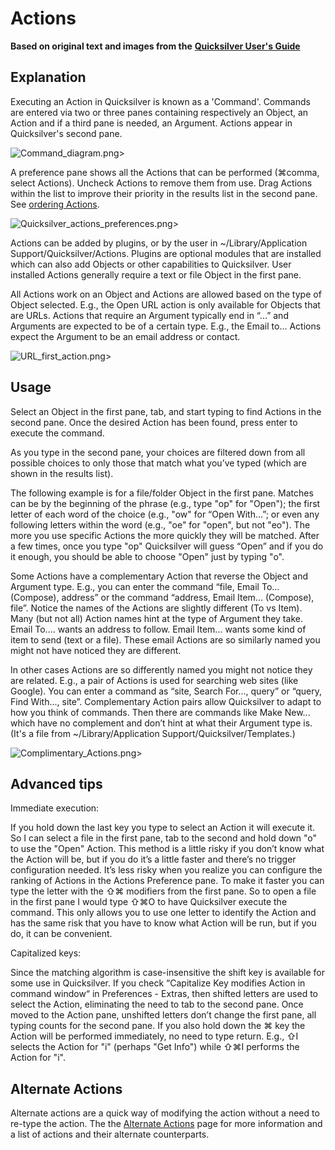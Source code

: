 # Actions

**Based on original text and images from the** [**Quicksilver User's Guide**](Quicksilver\_User's\_Guide/)

## Explanation

Executing an Action in Quicksilver is known as a 'Command'. Commands are entered via two or three panes containing respectively an Object, an Action and if a third pane is needed, an Argument. Actions appear in Quicksilver's second pane.

![Command\_diagram.png>](images/Command\_diagram.png)

A preference pane shows all the Actions that can be performed (⌘comma, select Actions). Uncheck Actions to remove them from use. Drag Actions within the list to improve their priority in the results list in the second pane. See [ordering Actions](https://docs.qsapp.com/documentation/ordering\_Actions).

![Quicksilver\_actions\_preferences.png>](images/Quicksilver\_actions\_preferences.png)

Actions can be added by plugins, or by the user in \~/Library/Application Support/Quicksilver/Actions. Plugins are optional modules that are installed which can also add Objects or other capabilities to Quicksilver. User installed Actions generally require a text or file Object in the first pane.

All Actions work on an Object and Actions are allowed based on the type of Object selected. E.g., the Open URL action is only available for Objects that are URLs. Actions that require an Argument typically end in “...” and Arguments are expected to be of a certain type. E.g., the Email to... Actions expect the Argument to be an email address or contact.

![URL\_first\_action.png>](images/URL\_first\_action.png)

## Usage

Select an Object in the first pane, tab, and start typing to find Actions in the second pane. Once the desired Action has been found, press enter to execute the command.

As you type in the second pane, your choices are filtered down from all possible choices to only those that match what you’ve typed (which are shown in the results list).

The following example is for a file/folder Object in the first pane. Matches can be by the beginning of the phrase (e.g., type "op" for "Open"); the first letter of each word of the choice (e.g., "ow" for “Open With…”; or even any following letters within the word (e.g., "oe" for "open", but not "eo"). The more you use specific Actions the more quickly they will be matched. After a few times, once you type "op" Quicksilver will guess “Open” and if you do it enough, you should be able to choose "Open" just by typing "o".

Some Actions have a complementary Action that reverse the Object and Argument type. E.g., you can enter the command “file, Email To...(Compose), address” or the command “address, Email Item... (Compose), file”. Notice the names of the Actions are slightly different (To vs Item). Many (but not all) Action names hint at the type of Argument they take. Email To.... wants an address to follow. Email Item... wants some kind of item to send (text or a file). These email Actions are so similarly named you might not have noticed they are different.

In other cases Actions are so differently named you might not notice they are related. E.g., a pair of Actions is used for searching web sites (like Google). You can enter a command as “site, Search For..., query” or “query, Find With..., site”. Complementary Action pairs allow Quicksilver to adapt to how you think of commands. Then there are commands like Make New... which have no complement and don’t hint at what their Argument type is. (It's a file from \~/Library/Application Support/Quicksilver/Templates.)

![Complimentary\_Actions.png>](images/Complimentary\_Actions.png)

## Advanced tips

Immediate execution:

If you hold down the last key you type to select an Action it will execute it. So I can select a file in the first pane, tab to the second and hold down "o" to use the "Open" Action. This method is a little risky if you don’t know what the Action will be, but if you do it’s a little faster and there’s no trigger configuration needed. It’s less risky when you realize you can configure the ranking of Actions in the Actions Preference pane. To make it faster you can type the letter with the ⇧⌘ modifiers from the first pane. So to open a file in the first pane I would type ⇧⌘O to have Quicksilver execute the command. This only allows you to use one letter to identify the Action and has the same risk that you have to know what Action will be run, but if you do, it can be convenient.

Capitalized keys:

Since the matching algorithm is case-insensitive the shift key is available for some use in Quicksilver. If you check “Capitalize Key modifies Action in command window“ in Preferences - Extras, then shifted letters are used to select the Action, eliminating the need to tab to the second pane. Once moved to the Action pane, unshifted letters don’t change the first pane, all typing counts for the second pane. If you also hold down the ⌘ key the Action will be performed immediately, no need to type return. E.g., ⇧I selects the Action for "i" (perhaps "Get Info") while ⇧⌘I performs the Action for "i".

## Alternate Actions

Alternate actions are a quick way of modifying the action without a need to re-type the action. The the [Alternate Actions](https://docs.qsapp.com/documentation/Alternate\_Actions) page for more information and a list of actions and their alternate counterparts.
